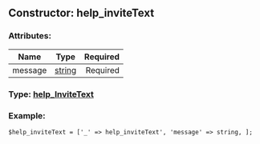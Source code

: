 ## Constructor: help\_inviteText  

### Attributes:

| Name     |    Type       | Required |
|----------|:-------------:|---------:|
|message|[string](../types/string.md) | Required|


### Type: [help\_InviteText](../types/help\_InviteText.md)

### Example:


```
$help_inviteText = ['_' => help_inviteText', 'message' => string, ];
```